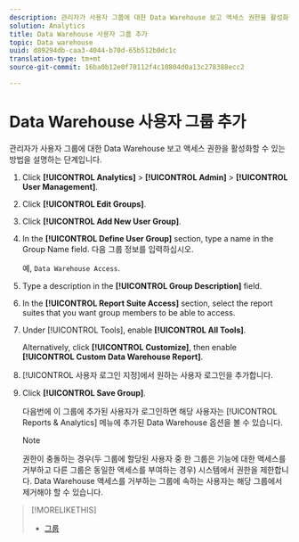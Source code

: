 ```yaml
---
description: 관리자가 사용자 그룹에 대한 Data Warehouse 보고 액세스 권한을 활성화할 수 있는 방법을 설명하는 단계입니다.
solution: Analytics
title: Data Warehouse 사용자 그룹 추가
topic: Data warehouse
uuid: d89294db-caa3-4044-b70d-65b512b0dc1c
translation-type: tm+mt
source-git-commit: 16ba0b12e0f70112f4c10804d0a13c278388ecc2

---
```



# Data Warehouse 사용자 그룹 추가

관리자가 사용자 그룹에 대한 Data Warehouse 보고 액세스 권한을 활성화할 수 있는 방법을 설명하는 단계입니다.

1. Click **[!UICONTROL Analytics]** &gt; **[!UICONTROL Admin]** &gt; **[!UICONTROL User Management]**.
1. Click **[!UICONTROL Edit Groups]**.
1. Click **[!UICONTROL Add New User Group]**.
1. In the **[!UICONTROL Define User Group]** section, type a name in the Group Name field. 다음 그룹 정보를 입력하십시오. 

   예, `Data Warehouse Access`.
1. Type a description in the **[!UICONTROL Group Description]** field.
1. In the **[!UICONTROL Report Suite Access]** section, select the report suites that you want group members to be able to access.
1. Under [!UICONTROL Tools], enable **[!UICONTROL All Tools]**.

   Alternatively, click **[!UICONTROL Customize]**, then enable **[!UICONTROL Custom Data Warehouse Report]**.

1. [!UICONTROL 사용자 로그인 지정]에서 원하는 사용자 로그인을 추가합니다.
1. Click **[!UICONTROL Save Group]**.

   다음번에 이 그룹에 추가된 사용자가 로그인하면 해당 사용자는 [!UICONTROL Reports &amp; Analytics] 메뉴에 추가된 Data Warehouse 옵션을 볼 수 있습니다.

   >[!NOTE]
   >
   >권한이 충돌하는 경우(두 그룹에 할당된 사용자 중 한 그룹은 기능에 대한 액세스를 거부하고 다른 그룹은 동일한 액세스를 부여하는 경우) 시스템에서 권한을 제한합니다. Data Warehouse 액세스를 거부하는 그룹에 속하는 사용자는 해당 그룹에서 제거해야 할 수 있습니다.

>[!MORELIKETHIS]
>
>* [그룹 ](/help/admin/user-management2/c-user-groups/groups.md)

